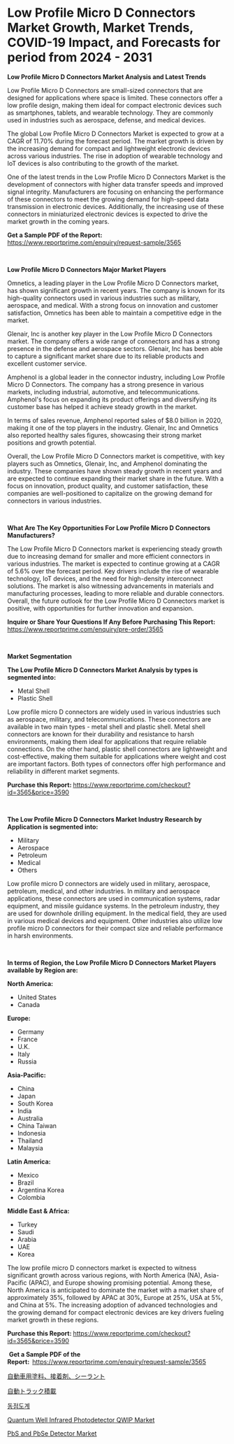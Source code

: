 <p><h1>Low Profile Micro D Connectors Market Growth, Market Trends, COVID-19 Impact, and Forecasts for period from 2024 - 2031</h1></p><p><strong>Low Profile Micro D Connectors Market Analysis and Latest Trends</strong></p>
<p><p>Low Profile Micro D Connectors are small-sized connectors that are designed for applications where space is limited. These connectors offer a low profile design, making them ideal for compact electronic devices such as smartphones, tablets, and wearable technology. They are commonly used in industries such as aerospace, defense, and medical devices.</p><p>The global Low Profile Micro D Connectors Market is expected to grow at a CAGR of 11.70% during the forecast period. The market growth is driven by the increasing demand for compact and lightweight electronic devices across various industries. The rise in adoption of wearable technology and IoT devices is also contributing to the growth of the market.</p><p>One of the latest trends in the Low Profile Micro D Connectors Market is the development of connectors with higher data transfer speeds and improved signal integrity. Manufacturers are focusing on enhancing the performance of these connectors to meet the growing demand for high-speed data transmission in electronic devices. Additionally, the increasing use of these connectors in miniaturized electronic devices is expected to drive the market growth in the coming years.</p></p>
<p><strong>Get a Sample PDF of the Report:&nbsp;</strong> <a href="https://www.reportprime.com/enquiry/request-sample/3565">https://www.reportprime.com/enquiry/request-sample/3565</a></p>
<p>&nbsp;</p>
<p><strong>Low Profile Micro D Connectors Major Market Players</strong></p>
<p><p>Omnetics, a leading player in the Low Profile Micro D Connectors market, has shown significant growth in recent years. The company is known for its high-quality connectors used in various industries such as military, aerospace, and medical. With a strong focus on innovation and customer satisfaction, Omnetics has been able to maintain a competitive edge in the market.</p><p>Glenair, Inc is another key player in the Low Profile Micro D Connectors market. The company offers a wide range of connectors and has a strong presence in the defense and aerospace sectors. Glenair, Inc has been able to capture a significant market share due to its reliable products and excellent customer service.</p><p>Amphenol is a global leader in the connector industry, including Low Profile Micro D Connectors. The company has a strong presence in various markets, including industrial, automotive, and telecommunications. Amphenol's focus on expanding its product offerings and diversifying its customer base has helped it achieve steady growth in the market.</p><p>In terms of sales revenue, Amphenol reported sales of $8.0 billion in 2020, making it one of the top players in the industry. Glenair, Inc and Omnetics also reported healthy sales figures, showcasing their strong market positions and growth potential.</p><p>Overall, the Low Profile Micro D Connectors market is competitive, with key players such as Omnetics, Glenair, Inc, and Amphenol dominating the industry. These companies have shown steady growth in recent years and are expected to continue expanding their market share in the future. With a focus on innovation, product quality, and customer satisfaction, these companies are well-positioned to capitalize on the growing demand for connectors in various industries.</p></p>
<p>&nbsp;</p>
<p><strong>What Are The Key Opportunities For Low Profile Micro D Connectors Manufacturers?</strong></p>
<p><p>The Low Profile Micro D Connectors market is experiencing steady growth due to increasing demand for smaller and more efficient connectors in various industries. The market is expected to continue growing at a CAGR of 5.6% over the forecast period. Key drivers include the rise of wearable technology, IoT devices, and the need for high-density interconnect solutions. The market is also witnessing advancements in materials and manufacturing processes, leading to more reliable and durable connectors. Overall, the future outlook for the Low Profile Micro D Connectors market is positive, with opportunities for further innovation and expansion.</p></p>
<p><strong>Inquire or Share Your Questions If Any Before Purchasing This Report:</strong> <a href="https://www.reportprime.com/enquiry/pre-order/3565">https://www.reportprime.com/enquiry/pre-order/3565</a></p>
<p>&nbsp;</p>
<p><strong>Market Segmentation</strong></p>
<p><strong>The Low Profile Micro D Connectors Market Analysis by types is segmented into:</strong></p>
<p><ul><li>Metal Shell</li><li>Plastic Shell</li></ul></p>
<p><p>Low profile micro D connectors are widely used in various industries such as aerospace, military, and telecommunications. These connectors are available in two main types - metal shell and plastic shell. Metal shell connectors are known for their durability and resistance to harsh environments, making them ideal for applications that require reliable connections. On the other hand, plastic shell connectors are lightweight and cost-effective, making them suitable for applications where weight and cost are important factors. Both types of connectors offer high performance and reliability in different market segments.</p></p>
<p><strong>Purchase this Report:&nbsp;</strong><a href="https://www.reportprime.com/checkout?id=3565&price=3590">https://www.reportprime.com/checkout?id=3565&price=3590</a></p>
<p>&nbsp;</p>
<p><strong>The Low Profile Micro D Connectors Market Industry Research by Application is segmented into:</strong></p>
<p><ul><li>Military</li><li>Aerospace</li><li>Petroleum</li><li>Medical</li><li>Others</li></ul></p>
<p><p>Low profile micro D connectors are widely used in military, aerospace, petroleum, medical, and other industries. In military and aerospace applications, these connectors are used in communication systems, radar equipment, and missile guidance systems. In the petroleum industry, they are used for downhole drilling equipment. In the medical field, they are used in various medical devices and equipment. Other industries also utilize low profile micro D connectors for their compact size and reliable performance in harsh environments.</p></p>
<p>&nbsp;</p>
<p><strong>In terms of Region, the Low Profile Micro D Connectors Market Players available by Region are:</strong></p>
<p>
    <p> <strong> North America: </strong>
        <ul>
            <li>United States</li>
            <li>Canada</li>
        </ul>
        </p> 
    <p> <strong> Europe: </strong>
        <ul>
            <li>Germany</li>
            <li>France</li>
            <li>U.K.</li>
            <li>Italy</li>
            <li>Russia</li>
        </ul>
        </p> 
    <p> <strong> Asia-Pacific: </strong>
        <ul>
            <li>China</li>
            <li>Japan</li>
            <li>South Korea</li>
            <li>India</li>
            <li>Australia</li>
            <li>China Taiwan</li>
            <li>Indonesia</li>
            <li>Thailand</li>
            <li>Malaysia</li>
        </ul>
        </p> 
    <p> <strong> Latin America: </strong>
        <ul>
            <li>Mexico</li>
            <li>Brazil</li>
            <li>Argentina Korea</li>
            <li>Colombia</li>
        </ul>
        </p> 
    <p> <strong> Middle East & Africa: </strong>
        <ul>
            <li>Turkey</li>
            <li>Saudi</li>
            <li>Arabia</li>
            <li>UAE</li>
            <li>Korea</li>
        </ul>
    </p>
    </p>
<p><p>The low profile micro D connectors market is expected to witness significant growth across various regions, with North America (NA), Asia-Pacific (APAC), and Europe showing promising potential. Among these, North America is anticipated to dominate the market with a market share of approximately 35%, followed by APAC at 30%, Europe at 25%, USA at 5%, and China at 5%. The increasing adoption of advanced technologies and the growing demand for compact electronic devices are key drivers fueling market growth in these regions.</p></p>
<p><strong>Purchase this Report: </strong><a href="https://www.reportprime.com/checkout?id=3565&price=3590">https://www.reportprime.com/checkout?id=3565&price=3590</a></p>
<p>&nbsp;<strong>Get a Sample PDF of the Report:&nbsp;&nbsp;</strong><a href="https://www.reportprime.com/enquiry/request-sample/3565">https://www.reportprime.com/enquiry/request-sample/3565</a></p>
<p><strong></strong></p>
<p><p><a href="https://github.com/hwbcz413288296/Market-Research-Report-List-1/blob/main/407634214451.md">自動車用塗料、接着剤、シーラント</a></p><p><a href="https://github.com/efcvopdgkdx128/Market-Research-Report-List-1/blob/main/871001114450.md">自動トラック積載</a></p><p><a href="https://github.com/bunxhcci35271755/Market-Research-Report-List-1/blob/main/610404013627.md">동점도계</a></p><p><a href="https://github.com/derrinmiltonellis35gcl/Market-Research-Report-List-2/blob/main/quantum-well-infrared-photodetector-qwip-market.md">Quantum Well Infrared Photodetector QWIP Market</a></p><p><a href="https://github.com/Sherrillcrooksxa8i18ucf2m/Market-Research-Report-List-1/blob/main/pbs-and-pbse-detector-market.md">PbS and PbSe Detector Market</a></p></p>